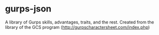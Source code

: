 # gurps-json
A library of Gurps skills, advantages, traits, and the rest. Created from the library of the GCS program (http://gurpscharactersheet.com/index.php)
